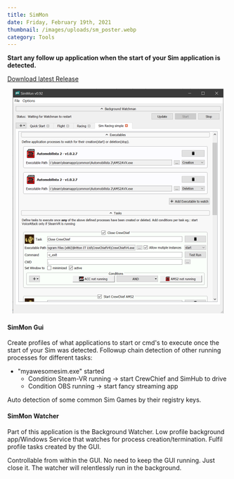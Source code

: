 ```yaml
---
title: SimMon
date: Friday, February 19th, 2021
thumbnail: /images/uploads/sm_poster.webp
category: Tools
---
```

**Start any follow up application when the start of your Sim application is detected.**

[Download latest Release](https://github.com/tappi287/simmon_gui/releases/latest)

<p align="center">
    <img src="https://github.com/tappi287/simmon_gui/raw/master/ui/screenshot_092.png" alt="Screenshot" width="480">
</p>

#### SimMon Gui
Create profiles of what applications to start or cmd's to execute once the start of your Sim was detected.
Followup chain detection of other running processes for different tasks:
- "myawesomesim.exe" started
    - Condition Steam-VR running -> start CrewChief and SimHub to drive
    - Condition OBS running -> start fancy streaming app

Auto detection of some common Sim Games by their registry keys.

#### SimMon Watcher
Part of this application is the Background Watcher. Low profile background app/Windows Service that watches for process creation/termination. Fulfil profile tasks
created by the GUI.

Controllable from within the GUI. No need to keep the GUI running. Just close it.
The watcher will relentlessly run in the background.
